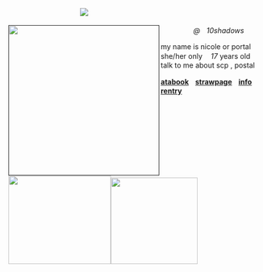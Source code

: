 ㅤㅤㅤㅤㅤㅤㅤㅤㅤㅤㅤ![](https://komarev.com/ghpvc/?username=10shadows&amp;label=ecdysis&amp;color=gray&amp;style=plastic)

<p>
	<a href="" id=""><img align="left" width="299" height="299" src="https://files.catbox.moe/g5hk1n.png" class="fr-fil fr-dii"></a>
</p>

<p class="text-muted"><em>ㅤㅤㅤㅤㅤ@ㅤ10shadows</em></p>

<p>my name is nicole or portal
	<br>she/her only ㅤ<em>17</em> years old
	<br>talk to me about scp , postal</p>

<p><a href="https://portal.atabook.org/" id=""><strong>atabook</strong></a><strong><em>ㅤ</em><a href="https://postal2redux.straw.page/" id="">strawpage</a>ㅤ</strong><a href="https://rentry.co/angelofdarkness" id=""><strong>info rentry</strong></a></p>

<p>
	<a href="https://toyhou.se/mefedron/characters/folder:6697427" id=""><img src="https://files.catbox.moe/26b2mg.gif" class="fr-fic fr-dii" width="203" height="175.975"></a><img src="https://private-user-images.githubusercontent.com/207776142/458080898-d0d38530-6d87-43dd-8f95-7c03fdf7b289.png?jwt=eyJ0eXAiOiJKV1QiLCJhbGciOiJIUzI1NiJ9.eyJpc3MiOiJnaXRodWIuY29tIiwiYXVkIjoicmF3LmdpdGh1YnVzZXJjb250ZW50LmNvbSIsImtleSI6ImtleTUiLCJleHAiOjE3NTcxOTE5MDksIm5iZiI6MTc1NzE5MTYwOSwicGF0aCI6Ii8yMDc3NzYxNDIvNDU4MDgwODk4LWQwZDM4NTMwLTZkODctNDNkZC04Zjk1LTdjMDNmZGY3YjI4OS5wbmc_WC1BbXotQWxnb3JpdGhtPUFXUzQtSE1BQy1TSEEyNTYmWC1BbXotQ3JlZGVudGlhbD1BS0lBVkNPRFlMU0E1M1BRSzRaQSUyRjIwMjUwOTA2JTJGdXMtZWFzdC0xJTJGczMlMkZhd3M0X3JlcXVlc3QmWC1BbXotRGF0ZT0yMDI1MDkwNlQyMDQ2NDlaJlgtQW16LUV4cGlyZXM9MzAwJlgtQW16LVNpZ25hdHVyZT0yYjZmMWI0NDA1OTIzZWFkODZlNmYxYWVmNGQ1YzExNGYyMjZlOTNkOGE1ZTA5NjY5YTFlZTc4ZGY0OWZiNDBjJlgtQW16LVNpZ25lZEhlYWRlcnM9aG9zdCJ9.iSss1Zc1_jKu9MAMet7ZyOkMh8wY093JWCJP_R79h7A" class="fr-fic fr-dii" width="172" height="172"></p>
